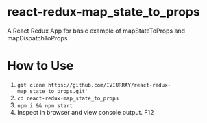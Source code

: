 # react-redux-map_state_to_props
A React Redux App for basic example of mapStateToProps and mapDispatchToProps

# How to Use
1. `git clone https://github.com/IVIURRAY/react-redux-map_state_to_props.git'`
2. `cd react-redux-map_state_to_props`
3. `npm i && npm start`
4. Inspect in browser and view console output. F12